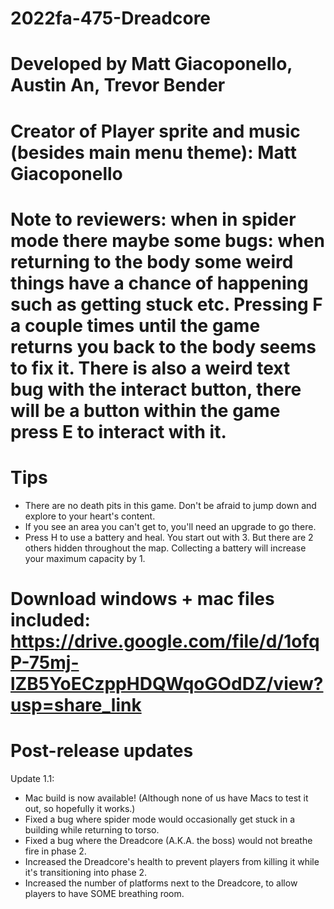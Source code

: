 # 2022fa-475-Dreadcore


# Developed by Matt Giacoponello, Austin An, Trevor Bender

# Creator of Player sprite and music (besides main menu theme): Matt Giacoponello

# Note to reviewers: when in spider mode there maybe some bugs: when returning to the body some weird things have a chance of happening such as getting stuck etc. Pressing F a couple times until the game returns you back to the body seems to fix it. There is also a weird text bug with the interact button, there will be a button within the game press E to interact with it.

# Tips
- There are no death pits in this game. Don't be afraid to jump down and explore to your heart's content.
- If you see an area you can't get to, you'll need an upgrade to go there.
- Press H to use a battery and heal. You start out with 3. But there are 2 others hidden throughout the map. Collecting a battery will increase your maximum capacity by 1.

# Download windows + mac files included: https://drive.google.com/file/d/1ofqP-75mj-lZB5YoECzppHDQWqoGOdDZ/view?usp=share_link

# Post-release updates

Update 1.1:
- Mac build is now available! (Although none of us have Macs to test it out, so hopefully it works.)
- Fixed a bug where spider mode would occasionally get stuck in a building while returning to torso.
- Fixed a bug where the Dreadcore (A.K.A. the boss) would not breathe fire in phase 2.
- Increased the Dreadcore's health to prevent players from killing it while it's transitioning into phase 2.
- Increased the number of platforms next to the Dreadcore, to allow players to have SOME breathing room.


